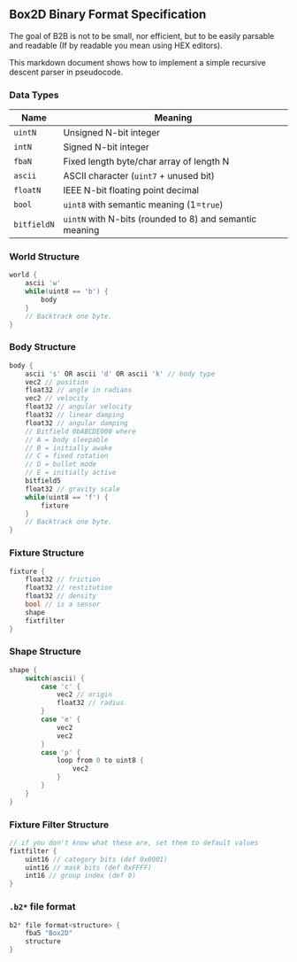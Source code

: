 ## Box2D Binary Format Specification

The goal of B2B is not to be small, nor efficient, but to be easily parsable and readable (If by readable you mean using HEX editors).

This markdown document shows how to implement a simple recursive descent parser in pseudocode.

### Data Types

| Name        | Meaning                                                 |
| ----        | -------                                                 |
| `uintN`     | Unsigned N-bit integer                                  |
| `intN`      | Signed N-bit integer                                    |
| `fbaN`      | Fixed length byte/char array of length N                |
| `ascii`     | ASCII character (`uint7` + unused bit)                  |
| `floatN`    | IEEE N-bit floating point decimal                       |
| `bool`      | `uint8` with semantic meaning (1=`true`)                |
| `bitfieldN` | `uintN` with N-bits (rounded to 8) and semantic meaning |

### World Structure

```c
world {
	ascii 'w'
	while(uint8 == 'b') {
		body
	}
	// Backtrack one byte.
}
```

### Body Structure

```c
body {
	ascii 's' OR ascii 'd' OR ascii 'k' // body type
	vec2 // position
	float32 // angle in radians
	vec2 // velocity
	float32 // angular velocity
	float32 // linear damping
	float32 // angular damping
	// Bitfield 0bABCDE000 where
	// A = body sleepable
	// B = initially awake
	// C = fixed rotation
	// D = bullet mode
	// E = initially active
	bitfield5
	float32 // gravity scale
	while(uint8 == 'f') {
		fixture
	}
	// Backtrack one byte.
}
```

### Fixture Structure

```c
fixture {
	float32 // friction
	float32 // restitution
	float32 // density
	bool // is a sensor
	shape
	fixtfilter
}
```

### Shape Structure

```c
shape {
	switch(ascii) {
		case 'c' {
			vec2 // origin
			float32 // radius
		}
		case 'e' {
			vec2
			vec2
		}
		case 'p' {
			loop from 0 to uint8 {
				vec2
			}
		}
	}
}
```

### Fixture Filter Structure

```c
// if you don't know what these are, set them to default values
fixtfilter {
	uint16 // category bits (def 0x0001)
	uint16 // mask bits (def 0xFFFF)
	int16 // group index (def 0)
}
```

### `.b2*` file format

```c
b2* file format<structure> {
	fba5 "Box2D"
	structure
}
```
